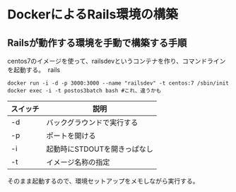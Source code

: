 # DockerによるRails環境の構築

## Railsが動作する環境を手動で構築する手順

centos7のイメージを使って、railsdevというコンテナを作り、コマンドラインを起動する。  rails
```
docker run -i -d -p 3000:3000 --name "railsdev" -t centos:7 /sbin/init
docker exec -i -t postos3batch bash #これ、違うかも
```

|スイッチ|説明|
|---|---|
|-d|バックグラウンドで実行する|
|-p|ポートを開ける|
|-i|起動時にSTDOUTを開きっぱなし|
|-t|イメージ名称の指定|

そのまま起動するので、環境セットアップをメモしながら実行する。
